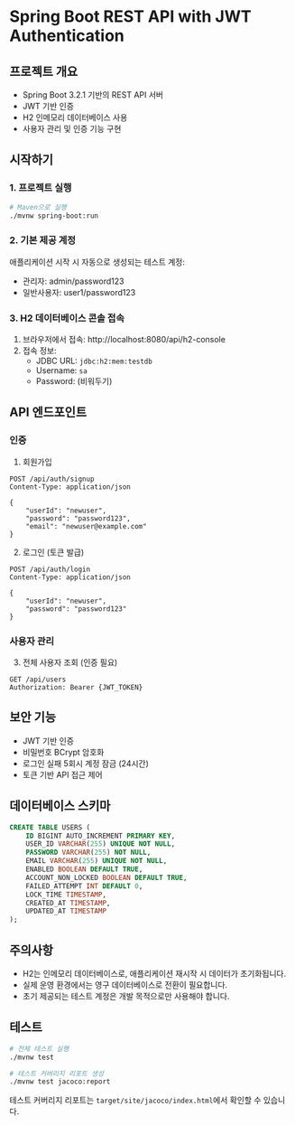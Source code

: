 # Spring Boot REST API with JWT Authentication

## 프로젝트 개요
- Spring Boot 3.2.1 기반의 REST API 서버
- JWT 기반 인증
- H2 인메모리 데이터베이스 사용
- 사용자 관리 및 인증 기능 구현

## 시작하기

### 1. 프로젝트 실행
```bash
# Maven으로 실행
./mvnw spring-boot:run
```

### 2. 기본 제공 계정
애플리케이션 시작 시 자동으로 생성되는 테스트 계정:
- 관리자: admin/password123
- 일반사용자: user1/password123

### 3. H2 데이터베이스 콘솔 접속
1. 브라우저에서 접속: http://localhost:8080/api/h2-console
2. 접속 정보:
   - JDBC URL: `jdbc:h2:mem:testdb`
   - Username: `sa`
   - Password: (비워두기)

## API 엔드포인트

### 인증
1. 회원가입
```http
POST /api/auth/signup
Content-Type: application/json

{
    "userId": "newuser",
    "password": "password123",
    "email": "newuser@example.com"
}
```

2. 로그인 (토큰 발급)
```http
POST /api/auth/login
Content-Type: application/json

{
    "userId": "newuser",
    "password": "password123"
}
```

### 사용자 관리
3. 전체 사용자 조회 (인증 필요)
```http
GET /api/users
Authorization: Bearer {JWT_TOKEN}
```

## 보안 기능
- JWT 기반 인증
- 비밀번호 BCrypt 암호화
- 로그인 실패 5회시 계정 잠금 (24시간)
- 토큰 기반 API 접근 제어

## 데이터베이스 스키마
```sql
CREATE TABLE USERS (
    ID BIGINT AUTO_INCREMENT PRIMARY KEY,
    USER_ID VARCHAR(255) UNIQUE NOT NULL,
    PASSWORD VARCHAR(255) NOT NULL,
    EMAIL VARCHAR(255) UNIQUE NOT NULL,
    ENABLED BOOLEAN DEFAULT TRUE,
    ACCOUNT_NON_LOCKED BOOLEAN DEFAULT TRUE,
    FAILED_ATTEMPT INT DEFAULT 0,
    LOCK_TIME TIMESTAMP,
    CREATED_AT TIMESTAMP,
    UPDATED_AT TIMESTAMP
);
```

## 주의사항
- H2는 인메모리 데이터베이스로, 애플리케이션 재시작 시 데이터가 초기화됩니다.
- 실제 운영 환경에서는 영구 데이터베이스로 전환이 필요합니다.
- 초기 제공되는 테스트 계정은 개발 목적으로만 사용해야 합니다.

## 테스트
```bash
# 전체 테스트 실행
./mvnw test

# 테스트 커버리지 리포트 생성
./mvnw test jacoco:report
```
테스트 커버리지 리포트는 `target/site/jacoco/index.html`에서 확인할 수 있습니다.

